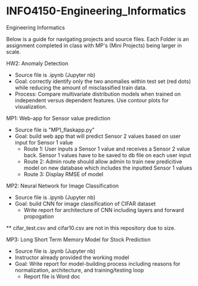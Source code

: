 # INFO4150-Engineering_Informatics
Engineering Informatics

Below is a guide for navigating projects and source files. 
Each Folder is an assignment completed in class with MP's (Mini Projects) being larger in scale.


HW2: Anomaly Detection
  - Source file is .ipynb (Jupyter nb)
  - Goal: correctly identify only the two anomalies within test set (red dots) while reducing the amount of misclassified train data.
  - Process: Compare multivariate distribution models when trained on independent versus dependent features. Use contour plots for visualization.

MP1: Web-app for Sensor value prediction
  - Source file is "MP1_flaskapp.py" 
  - Goal: build web app that will predict Sensor 2 values based on user input for Sensor 1 value
    - Route 1: User inputs a Sensor 1 value and receives a Sensor 2 value back. Sensor 1 values have to be saved to db file on each user input
    - Route 2: Admin route should allow admin to train new predicitive model on new database which includes the inputted Sensor 1 values
    - Route 3: Display RMSE of model

MP2: Neural Network for Image Classification
  - Source file is .ipynb (Jupyter nb)
  - Goal: build CNN for image classification of CIFAR dataset
    - Write report for architecture of CNN including layers and forward propogation
  
  ** cifar_test.csv and cifar10.csv are not in this repository due to size.

MP3: Long Short Term Memory Model for Stock Prediction
  - Source file is .ipynb (Jupyter nb)
  - Instructor already provided the working model
  - Goal: Write report for model-building process including reasons for normalization, architecture, and training/testing loop
    - Report file is Word doc
